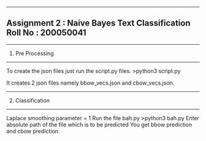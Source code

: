 ---------------------------------------------------
Assignment 2 : Naive Bayes Text Classification
Roll No : 200050041
---------------------------------------------------

-----------------------------------
1) Pre Processing
-----------------------------------
To create the json files just run the script.py files. 
        >python3 script.py

It creates 2 json files namely bbow_vecs.json and cbow_vecs.json.


------------------------------------
2) Classification
------------------------------------
Laplace smoothing parameter = 1
Run the file bah.py
        >python3 bah.py
Enter absolute path of the file which is to be predicted
You get bbow prediction and cbow prediction.
